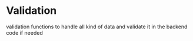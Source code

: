 # Validation
validation functions to handle all kind of data and validate it in the backend code if needed



